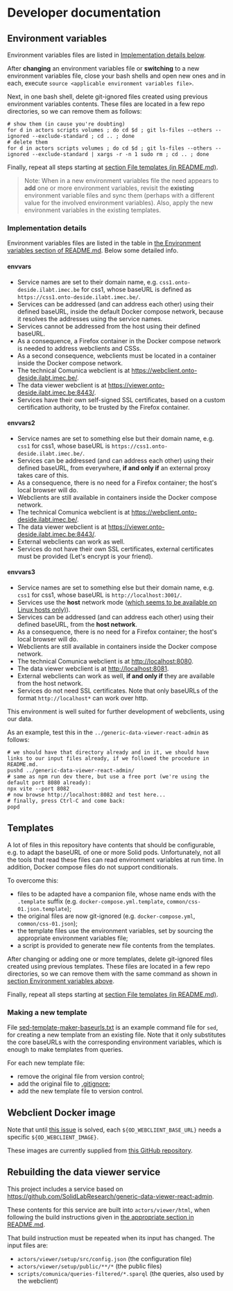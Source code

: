 # Developer documentation

## Environment variables

Environment variables files are listed in [Implementation details below](#implementation-details).

After **changing** an environment variables file or **switching** to a new environment variables file,
close your bash shells and open new ones and in each, execute `source <applicable environment variables file>`.

Next, in one bash shell, delete git-ignored files created using previous environment variables contents.
These files are located in a few repo directories, so we can remove them as follows:
```
# show them (in cause you're doubting)
for d in actors scripts volumes ; do cd $d ; git ls-files --others --ignored --exclude-standard ; cd .. ; done
# delete them
for d in actors scripts volumes ; do cd $d ; git ls-files --others --ignored --exclude-standard | xargs -r -n 1 sudo rm ; cd .. ; done
```

Finally, repeat all steps starting at [section File templates (in README.md)](../README.md#file-templates).

> Note:
> When in a new environment variables file the need appears to **add** one or more environment variables,
> revisit the **existing** environment variable files and sync them (perhaps with a different value for the involved environment variables).
> Also, apply the new environment variables in the existing templates.

### Implementation details

Environment variables files are listed in the table in [the Environment variables section of README.md](../README.md#environment-variables).
Below some detailed info.

#### envvars
- Service names are set to their domain name, e.g. `css1.onto-deside.ilabt.imec.be` for css1, whose baseURL is defined as `https://css1.onto-deside.ilabt.imec.be/`.
- Services can be addressed (and can address each other) using their defined baseURL, inside the default Docker compose network, because it resolves the addresses using the service names.
- Services cannot be addressed from the host using their defined baseURL.
- As a consequence, a Firefox container in the Docker compose network is needed to address webclients and CSSs.
- As a second consequence, webclients must be located in a container inside the Docker compose network.
 - The technical Comunica webclient is at <https://webclient.onto-deside.ilabt.imec.be/>.
 - The data viewer webclient is at <https://viewer.onto-deside.ilabt.imec.be:8443/>.
- Services have their own self-signed SSL certificates, based on a custom certification authority, to be trusted by the Firefox container.

#### envvars2
- Service names are set to something else but their domain name, e.g. `css1` for css1, whose baseURL is `https://css1.onto-deside.ilabt.imec.be/`.
- Services can be addressed (and can address each other) using their defined baseURL, from everywhere, **if and only if** an external proxy takes care of this.
- As a consequence, there is no need for a Firefox container; the host's local browser will do.
- Webclients are still available in containers inside the Docker compose network.
 - The technical Comunica webclient is at <https://webclient.onto-deside.ilabt.imec.be/>.
 - The data viewer webclient is at <https://viewer.onto-deside.ilabt.imec.be:8443/>.
- External webclients can work as well.
- Services do not have their own SSL certificates, external certificates must be provided (Let's encrypt is your friend).

#### envvars3
- Service names are set to something else but their domain name, e.g. `css1` for css1, whose baseURL is `http://localhost:3001/`.
- Services use the **host** network mode ([which seems to be available on Linux hosts only)](https://docs.docker.com/network/network-tutorial-host/#prerequisites)).
- Services can be addressed (and can address each other) using their defined baseURL, from the **host network**.
- As a consequence, there is no need for a Firefox container; the host's local browser will do.
- Webclients are still available in containers inside the Docker compose network.
 - The technical Comunica webclient is at <http://localhost:8080>.
 - The data viewer webclient is at <http://localhost:8081>.
- External webclients can work as well, **if and only if** they are available from the host network.
- Services do not need SSL certificates. Note that only baseURLs of the format `http://localhost*` can work over http.

This environment is well suited for further development of webclients, using our data.

As an example, test this in the `../generic-data-viewer-react-admin` as follows:
```
# we should have that directory already and in it, we should have links to our input files already, if we followed the procedure in README.md. 
pushd ../generic-data-viewer-react-admin/
# same as npm run dev there, but use a free port (we're using the default port 8080 already):
npx vite --port 8082
# now browse http://localhost:8082 and test here...
# finally, press Ctrl-C and come back:
popd
```
## Templates

A lot of files in this repository have contents that should be configurable, e.g. to adapt the baseURL of one or more Solid pods.
Unfortunately, not all the tools that read these files can read environment variables at run time. In addition, Docker compose files do not support conditionals.

To overcome this:
- files to be adapted have a companion file, whose name ends with the `.template` suffix (e.g. `docker-compose.yml.template`, `common/css-01.json.template`);
- the original files are now git-ignored (e.g. `docker-compose.yml`, `common/css-01.json`);
- the template files use the environment variables, set by sourcing the appropriate environment variables file;
- a script is provided to generate new file contents from the templates.

After changing or adding one or more templates, delete git-ignored files created using previous templates.
These files are located in a few repo directories, so we can remove them with the same command as shown in [section Environment variables above](#environment-variables).

Finally, repeat all steps starting at [section File templates (in README.md)](../README.md#file-templates).

### Making a new template

File [sed-template-maker-baseurls.txt](../scripts/templates/sed-template-maker-baseurls.txt) is an example command file for `sed`, for creating a new template from an existing file.
Note that it only substitutes the core baseURLs with the corresponding environment variables, which is enough to make templates from queries.

For each new template file:
- remove the original file from version control;
- add the original file to [.gitignore](../.gitignore);
- add the new template file to version control. 

## Webclient Docker image

Note that until [this issue](https://github.com/comunica/jQuery-Widget.js/issues/152) is solved, each `${OD_WEBCLIENT_BASE_URL}` needs a specific `${OD_WEBCLIENT_IMAGE}`.

These images are currently supplied from [this GitHub repository](https://github.com/mvanbrab/jQuery-Widget.js/).

## Rebuilding the data viewer service

This project includes a service based on <https://github.com/SolidLabResearch/generic-data-viewer-react-admin>.

These contents for this service are built into `actors/viewer/html`, when following the build instructions given in [the appropriate section in README.md](README.md#building-the-data-viewer-contents).

That build instruction must be repeated when its input has changed.
The input files are:
- `actors/viewer/setup/src/config.json` (the configuration file)
- `actors/viewer/setup/public/**/*` (the public files)
- `scripts/comunica/queries-filtered/*.sparql` (the queries, also used by the webclient)


